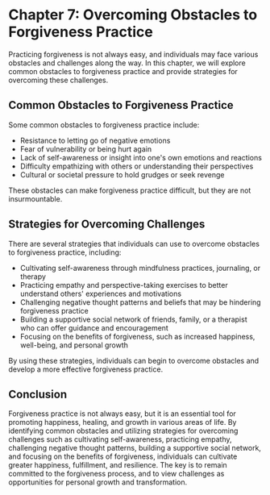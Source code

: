 Chapter 7: Overcoming Obstacles to Forgiveness Practice
=======================================================

Practicing forgiveness is not always easy, and individuals may face various obstacles and challenges along the way. In this chapter, we will explore common obstacles to forgiveness practice and provide strategies for overcoming these challenges.

Common Obstacles to Forgiveness Practice
----------------------------------------

Some common obstacles to forgiveness practice include:

* Resistance to letting go of negative emotions
* Fear of vulnerability or being hurt again
* Lack of self-awareness or insight into one's own emotions and reactions
* Difficulty empathizing with others or understanding their perspectives
* Cultural or societal pressure to hold grudges or seek revenge

These obstacles can make forgiveness practice difficult, but they are not insurmountable.

Strategies for Overcoming Challenges
------------------------------------

There are several strategies that individuals can use to overcome obstacles to forgiveness practice, including:

* Cultivating self-awareness through mindfulness practices, journaling, or therapy
* Practicing empathy and perspective-taking exercises to better understand others' experiences and motivations
* Challenging negative thought patterns and beliefs that may be hindering forgiveness practice
* Building a supportive social network of friends, family, or a therapist who can offer guidance and encouragement
* Focusing on the benefits of forgiveness, such as increased happiness, well-being, and personal growth

By using these strategies, individuals can begin to overcome obstacles and develop a more effective forgiveness practice.

Conclusion
----------

Forgiveness practice is not always easy, but it is an essential tool for promoting happiness, healing, and growth in various areas of life. By identifying common obstacles and utilizing strategies for overcoming challenges such as cultivating self-awareness, practicing empathy, challenging negative thought patterns, building a supportive social network, and focusing on the benefits of forgiveness, individuals can cultivate greater happiness, fulfillment, and resilience. The key is to remain committed to the forgiveness process, and to view challenges as opportunities for personal growth and transformation.

